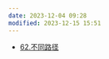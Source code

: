 ```yaml
---
date: 2023-12-04 09:28
modified: 2023-12-15 15:51
---
```


- [62.不同路径](https://leetcode.cn/problems/unique-paths/)
